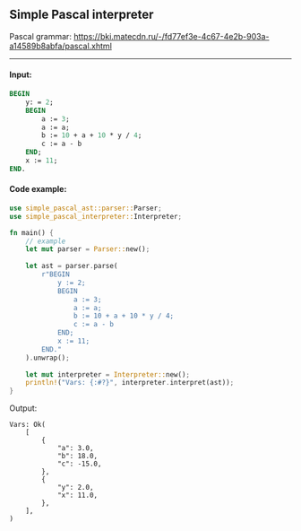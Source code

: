 ## Simple Pascal interpreter

Pascal grammar: https://bki.matecdn.ru/-/fd77ef3e-4c67-4e2b-903a-a14589b8abfa/pascal.xhtml
<hr>

#### Input:
```pascal
BEGIN
    y: = 2;
    BEGIN
        a := 3;
        a := a;
        b := 10 + a + 10 * y / 4;
        c := a - b
    END;
    x := 11;
END.
```

#### Code example:
```rust
use simple_pascal_ast::parser::Parser;
use simple_pascal_interpreter::Interpreter;

fn main() {
    // example
    let mut parser = Parser::new();
    
    let ast = parser.parse(
        r"BEGIN
            y := 2;
            BEGIN
                a := 3;
                a := a;
                b := 10 + a + 10 * y / 4;
                c := a - b
            END;
            x := 11;
        END."
    ).unwrap();
    
    let mut interpreter = Interpreter::new();
    println!("Vars: {:#?}", interpreter.interpret(ast));
}
```
Output:
```
Vars: Ok(
    [
        {
            "a": 3.0,
            "b": 18.0,
            "c": -15.0,
        },
        {
            "y": 2.0,
            "x": 11.0,
        },
    ],
)
```